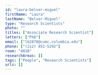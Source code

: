 ```yaml
---
id: "laura-belver-miguel"
firstName: "Laura"
lastName: "Belver-Miguel"
type: "Research Scientists"
photo: ""
titles: ["Associate Research Scientist"]
letters: ["PhD"]
email: ["lb2878@cumc.columbia.edu"]
phone: ["(212) 851-5292"]
room: "401B"
researchAreas: []
tags: ["People", "Research Scientists"]
urls: []
---
```


